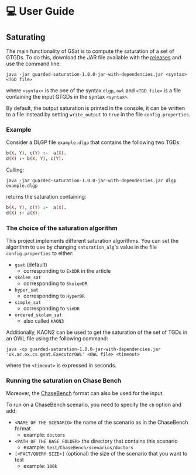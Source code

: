 # 💻 User Guide

## Saturating

The main functionality of GSat is to compute the saturation of a set of GTGDs. To do this, download the JAR file available with the [releases](https://github.com/KRR-Oxford/Guarded-saturation/releases) and use the command line:

```shell
java -jar guarded-saturation-1.0.0-jar-with-dependencies.jar <syntax> <TGD file>
```

where `<syntax>` is the one of the syntax `dlgp`, `owl` and `<TGD file>` is a file containing the input GTGDs in the syntax `<syntax>`.

By default, the output saturation is printed in the console, it can be written to a file instead by setting `write_output` to `true` in the file `config.properties`.

### Example

Consider a DLGP file `example.dlgp` that contains the following two TGDs:

```prolog
b(X, Y), c(Y) :-  a(X).
d(X) :- b(X, Y), c(Y).
```

Calling:

```shell
java -jar guarded-saturation-1.0.0-jar-with-dependencies.jar dlgp example.dlgp
```

returns the saturation containing:

```prolog
b(X, Y), c(Y) :-  a(X).
d(X) :- a(X).
```

### The choice of the saturation algorithm

This project implements different saturation algorithms. You can set the algorithm to use by changing `saturation_alg`'s value in the file `config.properties` to either:

- `gsat` (default)
  - corresponding to `ExbDR` in the article
- `skolem_sat`
  - corresponding to `SkolemDR`
- `hyper_sat`
  - corresponding to `HyperDR`
- `simple_sat`
  - corresponding to `SimDR`
- `ordered_skolem_sat`
  - also called `KAON3`

Additionally, KAON2 can be used to get the saturation of the set of TGDs in an OWL file using the following command:

```shell
java -cp guarded-saturation-1.0.0-jar-with-dependencies.jar 'uk.ac.ox.cs.gsat.ExecutorOWL' <OWL file> <timeout>
```

where the `<timeout>` is expressed in seconds.

### Running the saturation on Chase Bench

Moreover, the [ChaseBench](https://dbunibas.github.io/chasebench) format can also be used for the input.

To run on a ChaseBench scenario, you need to specify the `cb` option and add:

- `<NAME OF THE SCENARIO>` the name of the scenario as in the ChaseBench format
  - example: `doctors`
- `<PATH OF THE BASE FOLDER>` the directory that contains this scenario
  - example: `test/ChaseBench/scenarios/doctors`
- `[<FACT/QUERY SIZE>]` (optional) the size of the scenario that you want to test
  - example: `100k`
